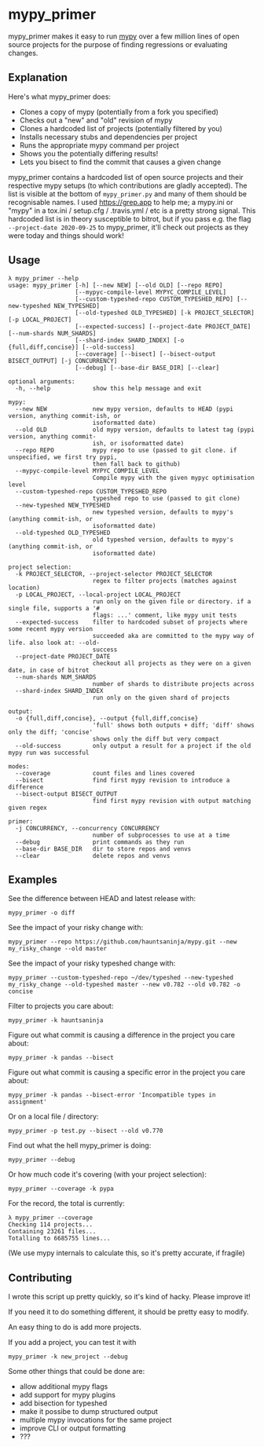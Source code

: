 # mypy_primer

mypy_primer makes it easy to run [mypy](https://github.com/python/mypy/) over a few million lines of
open source projects for the purpose of finding regressions or evaluating changes.

## Explanation

Here's what mypy_primer does:
- Clones a copy of mypy (potentially from a fork you specified)
- Checks out a "new" and "old" revision of mypy
- Clones a hardcoded list of projects (potentially filtered by you)
- Installs necessary stubs and dependencies per project
- Runs the appropriate mypy command per project
- Shows you the potentially differing results!
- Lets you bisect to find the commit that causes a given change

mypy_primer contains a hardcoded list of open source projects and their respective mypy setups (to
which contributions are gladly accepted). The list is visible at the bottom of `mypy_primer.py` and
many of them should be recognisable names. I used https://grep.app to help me; a mypy.ini or "mypy"
in a tox.ini / setup.cfg / .travis.yml / etc is a pretty strong signal. This hardcoded list is in
theory susceptible to bitrot, but if you pass e.g. the flag `--project-date 2020-09-25` to
mypy_primer, it'll check out projects as they were today and things should work!

## Usage

```
λ mypy_primer --help
usage: mypy_primer [-h] [--new NEW] [--old OLD] [--repo REPO]
                   [--mypyc-compile-level MYPYC_COMPILE_LEVEL]
                   [--custom-typeshed-repo CUSTOM_TYPESHED_REPO] [--new-typeshed NEW_TYPESHED]
                   [--old-typeshed OLD_TYPESHED] [-k PROJECT_SELECTOR] [-p LOCAL_PROJECT]
                   [--expected-success] [--project-date PROJECT_DATE] [--num-shards NUM_SHARDS]
                   [--shard-index SHARD_INDEX] [-o {full,diff,concise}] [--old-success]
                   [--coverage] [--bisect] [--bisect-output BISECT_OUTPUT] [-j CONCURRENCY]
                   [--debug] [--base-dir BASE_DIR] [--clear]

optional arguments:
  -h, --help            show this help message and exit

mypy:
  --new NEW             new mypy version, defaults to HEAD (pypi version, anything commit-ish, or
                        isoformatted date)
  --old OLD             old mypy version, defaults to latest tag (pypi version, anything commit-
                        ish, or isoformatted date)
  --repo REPO           mypy repo to use (passed to git clone. if unspecified, we first try pypi,
                        then fall back to github)
  --mypyc-compile-level MYPYC_COMPILE_LEVEL
                        Compile mypy with the given mypyc optimisation level
  --custom-typeshed-repo CUSTOM_TYPESHED_REPO
                        typeshed repo to use (passed to git clone)
  --new-typeshed NEW_TYPESHED
                        new typeshed version, defaults to mypy's (anything commit-ish, or
                        isoformatted date)
  --old-typeshed OLD_TYPESHED
                        old typeshed version, defaults to mypy's (anything commit-ish, or
                        isoformatted date)

project selection:
  -k PROJECT_SELECTOR, --project-selector PROJECT_SELECTOR
                        regex to filter projects (matches against location)
  -p LOCAL_PROJECT, --local-project LOCAL_PROJECT
                        run only on the given file or directory. if a single file, supports a '#
                        flags: ...' comment, like mypy unit tests
  --expected-success    filter to hardcoded subset of projects where some recent mypy version
                        succeeded aka are committed to the mypy way of life. also look at: --old-
                        success
  --project-date PROJECT_DATE
                        checkout all projects as they were on a given date, in case of bitrot
  --num-shards NUM_SHARDS
                        number of shards to distribute projects across
  --shard-index SHARD_INDEX
                        run only on the given shard of projects

output:
  -o {full,diff,concise}, --output {full,diff,concise}
                        'full' shows both outputs + diff; 'diff' shows only the diff; 'concise'
                        shows only the diff but very compact
  --old-success         only output a result for a project if the old mypy run was successful

modes:
  --coverage            count files and lines covered
  --bisect              find first mypy revision to introduce a difference
  --bisect-output BISECT_OUTPUT
                        find first mypy revision with output matching given regex

primer:
  -j CONCURRENCY, --concurrency CONCURRENCY
                        number of subprocesses to use at a time
  --debug               print commands as they run
  --base-dir BASE_DIR   dir to store repos and venvs
  --clear               delete repos and venvs
```

## Examples

See the difference between HEAD and latest release with:
```
mypy_primer -o diff
```

See the impact of your risky change with:
```
mypy_primer --repo https://github.com/hauntsaninja/mypy.git --new my_risky_change --old master
```

See the impact of your risky typeshed change with:
```
mypy_primer --custom-typeshed-repo ~/dev/typeshed --new-typeshed my_risky_change --old-typeshed master --new v0.782 --old v0.782 -o concise
```

Filter to projects you care about:
```
mypy_primer -k hauntsaninja
```

Figure out what commit is causing a difference in the project you care about:
```
mypy_primer -k pandas --bisect
```

Figure out what commit is causing a specific error in the project you care about:
```
mypy_primer -k pandas --bisect-error 'Incompatible types in assignment'
```

Or on a local file / directory:
```
mypy_primer -p test.py --bisect --old v0.770
```

Find out what the hell mypy_primer is doing:
```
mypy_primer --debug
```

Or how much code it's covering (with your project selection):
```
mypy_primer --coverage -k pypa
```

For the record, the total is currently:
```
λ mypy_primer --coverage
Checking 114 projects...
Containing 23261 files...
Totalling to 6685755 lines...
```
(We use mypy internals to calculate this, so it's pretty accurate, if fragile)

## Contributing

I wrote this script up pretty quickly, so it's kind of hacky. Please improve it!

If you need it to do something different, it should be pretty easy to modify.

An easy thing to do is add more projects.

If you add a project, you can test it with
```
mypy_primer -k new_project --debug
```

Some other things that could be done are:
- allow additional mypy flags
- add support for mypy plugins
- add bisection for typeshed
- make it possibe to dump structured output
- multiple mypy invocations for the same project
- improve CLI or output formatting
- ???
